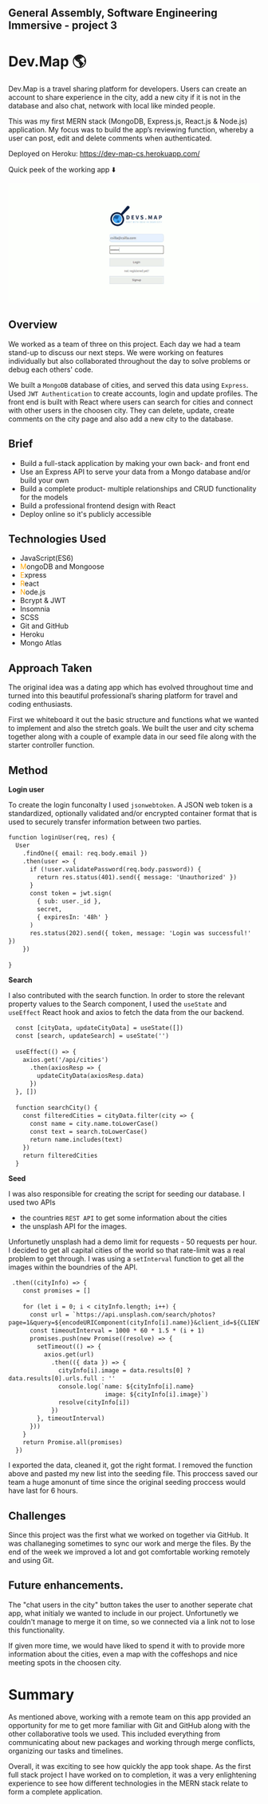 ## General Assembly, Software Engineering Immersive - project 3
 
# Dev.Map 🌎

Dev.Map is a travel sharing platform for developers.
Users can create an account to share experience in the city, add a new city if it is not in the database and also chat, network with local like minded people.



This was my first MERN stack (MongoDB, Express.js, React.js & Node.js) application.
My focus was to build the app’s reviewing function, whereby a user can post, edit and delete comments when authenticated.


Deployed on Heroku: https://dev-map-cs.herokuapp.com/
 

Quick peek of the working app ⬇️

![app working](./frontend/images/devmap.gif)


## Overview
We worked as a team of three on this project. Each day we had a team stand-up to discuss our next steps. We were working on features individually but also collaborated throughout the day to solve problems or debug each others' code.
 
We built a `MongoDB` database of cities, and served this data using `Express`. Used `JWT Authentication` to create accounts, login and update profiles. The front end is built with React where users can search for cities and connect with other users in the choosen city. They can delete, update, create comments on the city page and also add a new city to the database.
 
## Brief
- Build a full-stack application by making your own back- and  front end
- Use an Express API to serve your data from a Mongo database and/or build your own
- Build a complete product- multiple relationships and CRUD functionality for the models
- Build a professional frontend design with React
- Deploy online so it's publicly accessible
 
## Technologies Used

- JavaScript(ES6)
- <span style="color: orange;">M</span>ongoDB and Mongoose
-  <span style="color: orange;">E</span>xpress
-  <span style="color: orange;">R</span>eact
-  <span style="color: orange;">N</span>ode.js
- Bcrypt & JWT
- Insomnia 
- SCSS
- Git and GitHub
- Heroku
- Mongo Atlas 
 
 
 
## Approach Taken
The original idea was a dating app which has evolved throughout time and turned into this beautiful professional’s sharing platform for travel and coding enthusiasts.
 
First we whiteboard it out the basic structure and functions what we wanted to implement and also the stretch goals.
We built the user and city schema together along with a couple of example data in our seed file along with the starter controller function.

## Method
 
**Login user**

To create the login funconalty I used `jsonwebtoken`.
A JSON web token is a standardized, optionally validated and/or encrypted container format that is used to securely transfer information between two parties.

```
function loginUser(req, res) {
  User
    .findOne({ email: req.body.email })
    .then(user => {
      if (!user.validatePassword(req.body.password)) {
        return res.status(401).send({ message: 'Unauthorized' })
      }
      const token = jwt.sign(
        { sub: user._id },
        secret,
        { expiresIn: '48h' }
      )
      res.status(202).send({ token, message: 'Login was successful!' })
    })

}
```

**Search** 

I also contributed with the search function. 
In order to store the relevant property values to the Search component, I used the `useState` and `useEffect` React hook and axios to fetch the data from the our backend.
 
```
  const [cityData, updateCityData] = useState([])
  const [search, updateSearch] = useState('')

  useEffect(() => {
    axios.get('/api/cities')
      .then(axiosResp => {
        updateCityData(axiosResp.data)
      })
  }, [])

  function searchCity() {
    const filteredCities = cityData.filter(city => {
      const name = city.name.toLowerCase()
      const text = search.toLowerCase()
      return name.includes(text)
    })
    return filteredCities
  }
 ```

**Seed**

I was also responsible for creating the script for seeding our database.
I used two APIs
- the countries `REST API` to get some information about the cities
- the unsplash API for the images.

Unfortunetly unsplash had a demo limit for requests - 50 requests per hour.
I decided to get all capital cities of the world so that rate-limit was a real problem to get through. I was using a `setInterval` function to get all the images within the boundries of the API.
```
 .then((cityInfo) => {
    const promises = []

    for (let i = 0; i < cityInfo.length; i++) {
      const url = `https://api.unsplash.com/search/photos?page=1&query=${encodeURIComponent(cityInfo[i].name)}&client_id=${CLIENT_ID}`
      const timeoutInterval = 1000 * 60 * 1.5 * (i + 1)
      promises.push(new Promise((resolve) => {
        setTimeout(() => {
          axios.get(url)
            .then(({ data }) => {
              cityInfo[i].image = data.results[0] ? data.results[0].urls.full : ''
              console.log(`name: ${cityInfo[i].name}
                           image: ${cityInfo[i].image}`)
              resolve(cityInfo[i])
            })
        }, timeoutInterval)
      }))
    }
    return Promise.all(promises)
  })
```

 I exported the data, cleaned it, got the right format.
 I removed the function above and pasted my new list into the seeding file. This proccess saved our team a huge amonunt of time since the original seeding proccess would have last for 6 hours. 


## Challenges
Since this project was the first what we worked on together via GitHub. It was challaneging sometimes to sync our work and merge the files. By the end of the week we improved a lot and got comfortable working remotely and using Git.
 
## Future enhancements.

The "chat users in the city" button takes the user to another seperate chat app, what initialy we wanted to include in our project. Unfortunetly we couldn't manage to merge it on time, so we connected via a link not to lose this functionality. 

If given more time, we would have liked to spend it with to provide more information about the cities, even a map with the coffeshops and nice meeting spots in the choosen city.
 
 
# Summary
 
As mentioned above, working with a remote team on this app provided an opportunity for me to get more familiar with Git and GitHub along with the other collaborative tools we used. This included everything from communicating about new packages and working through merge conflicts, organizing our tasks and timelines. 

  Overall, it was exciting to see how quickly the app took shape.
As the first full stack project I have worked on to completion, it was a very enlightening experience to see how different technologies in the MERN stack relate to form a complete application.
 


